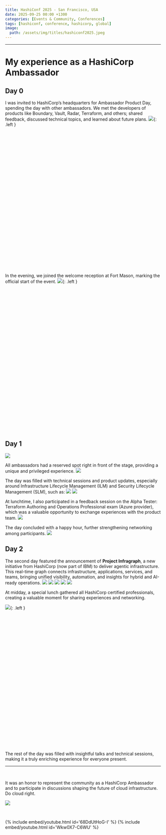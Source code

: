 ```yaml
---
title: HashiConf 2025 - San Francisco, USA
date: 2025-09-25 00:00 +1300
categories: [Events & Community, Conferences]
tags: [hashiconf, conference, hashicorp, global]
image:
  path: /assets/img/titles/hashiconf2025.jpeg
---
```


---

# My experience as a HashiCorp Ambassador

## **Day 0**

I was invited to HashiCorp’s headquarters for Ambassador Product Day, spending the day with other ambassadors. We met the developers of products like Boundary, Vault, Radar, Terraform, and others; shared feedback, discussed technical topics, and learned about future plans.
![](/assets/img/posts/hashiconf2025_hashicorp.png){: .left }

<br><br><br><br><br><br><br><br><br><br><br><br><br><br><br><br><br><br><br><br><br><br><br><br><br><br>

In the evening, we joined the welcome reception at Fort Mason, marking the official start of the event.
![](/assets/img/posts/hashiconf2025_welcome.png){: .left }

<br><br><br><br><br><br><br><br><br><br><br><br><br><br><br><br><br><br><br><br><br><br><br><br><br><br><br>

## **Day 1**

![](/assets/img/posts/hashiconf2025_entrance.jpg)

All ambassadors had a reserved spot right in front of the stage, providing a unique and privileged experience.
![](/assets/img/posts/hashiconf2025_lifecycle.jpg)

The day was filled with technical sessions and product updates, especially around Infrastructure Lifecycle Management (ILM) and Security Lifecycle Management (SLM), such as:
![](/assets/img/posts/hashiconf2025_day1_part1.png)
![](/assets/img/posts/hashiconf2025_day1_part2.png)

At lunchtime, I also participated in a feedback session on the Alpha Tester: Terraform Authoring and Operations Professional exam (Azure provider), which was a valuable opportunity to exchange experiences with the product team.
![](/assets/img/posts/hashiconf2025_tfpro.png)

The day concluded with a happy hour, further strengthening networking among participants.
![](/assets/img/posts/hashiconf2025_party.jpg)

## **Day 2**

The second day featured the announcement of **Project Infragraph**, a new initiative from HashiCorp (now part of IBM) to deliver agentic infrastructure. This real-time graph connects infrastructure, applications, services, and teams, bringing unified visibility, automation, and insights for hybrid and AI-ready operations.
![](/assets/img/posts/hashiconf2025_day2_part3.jpg)
![](/assets/img/posts/hashiconf2025_day2_part1.jpg)
![](/assets/img/posts/hashiconf2025_day2_part2.jpg)
![](/assets/img/posts/hashiconf2025_conference1.png)
![](/assets/img/posts/hashiconf2025_conference2.png)

At midday, a special lunch gathered all HashiCorp certified professionals, creating a valuable moment for sharing experiences and networking.

![](/assets/img/posts/hashiconf2025_lunch.png){: .left }

<br><br><br><br><br><br><br><br><br><br><br><br><br><br><br><br><br><br><br><br><br><br><br><br><br>

The rest of the day was filled with insightful talks and technical sessions, making it a truly enriching experience for everyone present.

---

<br>

It was an honor to represent the community as a HashiCorp Ambassador and to participate in discussions shaping the future of cloud infrastructure.
Do cloud right.

![](/assets/img/posts/hashiconf2025_ambassadors.jpg)

<br>

{% include embed/youtube.html id='68DdUtHoG-I' %}
{% include embed/youtube.html id='Wkw0X7-C6WU' %}